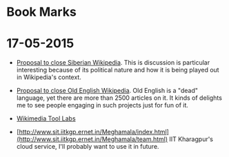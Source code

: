 Book Marks
=========


# 17-05-2015

* [Proposal to close Siberian
  Wikipedia](https://meta.wikimedia.org/wiki/Proposals_for_closing_projects/Closure_of_Siberian_Wikipedia).
This is discussion is particular interesting because of its political nature and
how it is being played out in Wikipedia's context.

* [Proposal to close Old English Wikipedia](https://meta.wikimedia.org/wiki/Proposals_for_closing_projects/Closure_of_Old_English_Wikipedia). Old English is a "dead" language, yet there are more than 2500 articles on it. It kinds of delights me to see people engaging in such projects just for fun of it.

* [Wikimedia Tool Labs](http://tools.wmflabs.org/)

* [http://www.sit.iitkgp.ernet.in/Meghamala/index.html](http://www.sit.iitkgp.ernet.in/Meghamala/team.html) IIT Kharagpur's cloud service, I'll probably want to use it in future.
